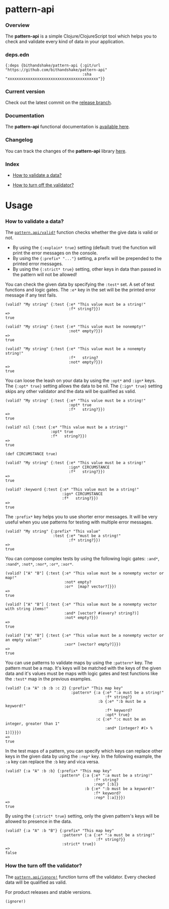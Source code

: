 
# pattern-api

### Overview

The <strong>pattern-api</strong> is a simple Clojure/ClojureScript tool which
helps you to check and validate every kind of data in your application.

### deps.edn

```
{:deps {bithandshake/pattern-api {:git/url "https://github.com/bithandshake/pattern-api"
                                  :sha     "xxxxxxxxxxxxxxxxxxxxxxxxxxxxxxxxxxxxxxxx"}}
```

### Current version

Check out the latest commit on the [release branch](https://github.com/bithandshake/pattern-api/tree/release).

### Documentation

The <strong>pattern-api</strong> functional documentation is [available here](documentation/COVER.md).

### Changelog

You can track the changes of the <strong>pattern-api</strong> library [here](CHANGES.md).

### Index

- [How to validate a data?](#how-to-validate-a-data)

- [How to turn off the validator?](#how-to-turn-off-the-validator)

# Usage

### How to validate a data?

The [`pattern.api/valid?`](documentation/cljc/pattern/API.md/valid) function
checks whether the give data is valid or not.

- By using the `{:explain* true}` setting (default: true) the function will
  print the error messages on the console.
- By using the `{:prefix* "..."}` setting, a prefix will be prepended to the
  printed error messages.
- By using the `{:strict* true}` setting, other keys in data than passed in the
  pattern will not be allowed!  

You can check the given data by specifying the `:test*` set. A set of test functions
and logic gates. The `:e*` key in the set will be the printed error message if
any test fails.

```
(valid? "My string" {:test {:e* "This value must be a string!"
                            :f* string?}})
=>
true

(valid? "My string" {:test {:e* "This value must be nonempty!"
                            :not* empty?}})
=>
true

(valid? "My string" {:test {:e* "This value must be a nonempty string!"
                            :f*   string?
                            :not* empty?}})
=>
true
```

You can loose the leash on your data by using the `:opt*` and `:ign*` keys.
The `{:opt* true}` setting allows the data to be nil.
The `{:ign* true}` setting skips any other validator and the data will be qualified
as valid.

```
(valid? "My string" {:test {:e* "This value must be a string!"
                            :opt* true
                            :f*   string?}})
=>
true

(valid? nil {:test {:e* "This value must be a string!"
                    :opt* true
                    :f*   string?}})
=>
true                            
```

```
(def CIRCUMSTANCE true)

(valid? "My string" {:test {:e* "This value must be a string!"
                            :ign* CIRCUMSTANCE
                            :f*   string?}})
=>
true

(valid? :keyword {:test {:e* "This value must be a string!"
                         :ign* CIRCUMSTANCE
                         :f*   string?}})
=>
true                            
```

The `:prefix*` key helps you to use shorter error messages. It will be very useful
when you use patterns for testing with multiple error messages.

```
(valid? "My string" {:prefix* "This value"
                     :test {:e* "must be a string!"
                            :f* string?}})
=>
true    
```

You can compose complex tests by using the following logic gates:
`:and*`, `:nand*`, `:not*`, `:nor*`, `:or*`, `:xor*`.

```
(valid? ["A" "B"] {:test {:e* "This value must be a nonempty vector or map!"
                          :not* empty?
                          :or*  [map? vector?]}})
=>                          
true

(valid? ["A" "B"] {:test {:e* "This value must be a nonempty vector with string items!"
                          :and* [vector? #(every? string?)]
                          :not* empty?}})
=>                          
true

(valid? ["A" "B"] {:test {:e* "This value must be a nonempty vector or an empty value!"
                          :xor* [vector? empty?]}})
=>                          
true
```

You can use patterns to validate maps by using the `:pattern*` key.
The pattern must be a map. It's keys will be matched with the keys of the given
data and it's values must be maps with logic gates and test functions like the
`:test*` map in the previous examples.

```
(valid? {:a "A" :b :b :c 2} {:prefix* "This map key"
                             :pattern* {:a {:e* ":a must be a string!"
                                            :f* string?}
                                         :b {:e* ":b must be a keyword!"
                                            :f* keyword?
                                            :opt* true}
                                        :c {:e* ":c must be an integer, greater than 1"
                                            :and* [integer? #(> % 1)]}}})
=>
true                                            
```

In the test maps of a pattern, you can specify which keys can replace other keys
in the given data by using the `:rep*` key.
In the following example, the `:a` key can replace the `:b` key and vica versa.

```
(valid? {:a "A" :b :b} {:prefix* "This map key"
                        :pattern* {:a {:e* ":a must be a string!"
                                       :f* string?
                                       :rep* [:b]}
                                   :b {:e* ":b must be a keyword!"
                                       :f* keyword?
                                       :rep* [:a]}}})
=>
true                                       
```

By using the `{:strict* true}` setting, only the given pattern's keys will be allowed
to presence in the data.

```
(valid? {:a "A" :b "B"} {:prefix* "This map key"
                         :pattern* {:a {:e* ":a must be a string!"
                                        :f* string?}}
                         :strict* true})
=>
false                                 
```

### How the turn off the validator?

The [`pattern.api/ignore!`](documentation/cljc/pattern/API.md/ignore) function
turns off the validator. Every checked data will be qualified as valid.

For product releases and stable versions.

```
(ignore!)
```
